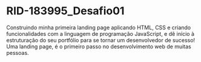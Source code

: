 # RID-183995_Desafio01
Construindo minha primeira landing page aplicando HTML, CSS e criando funcionalidades com a linguagem de programação JavaScript, e dê início à estruturação do seu portfólio para se tornar um desenvolvedor de sucesso! Uma landing page, é o primeiro passo no desenvolvimento web de muitas pessoas.
